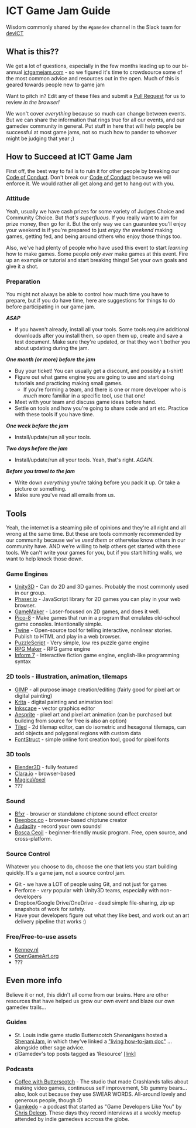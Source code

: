 # ICT Game Jam Guide
Wisdom commonly shared by the `#gamedev` channel in the Slack team for [devICT](http://devict.org/)

## What is this??
We get a lot of questions, especially in the few months leading up to our bi-annual [ictgamejam.com](http://ictgamejam.com/) - so we figured it's time to crowdsource some of the most common advice and resources out in the open.  Much of this is geared towards people new to game jam

Want to pitch in? Edit any of these files and submit a [Pull Request](https://github.com/devict/ictgamejam-guide/pulls) for us to review _in the browser!_ 

We won't cover _everything_ because so much can change between events.  But we can share the information that rings true for all our events, and our gamedev community in general.  Put stuff in here that will help people be successful at most game jams, not so much how to pander to whoever might be judging that year ;)

## How to Succeed at ICT Game Jam
First off, the best way to fail is to ruin it for other people by breaking our [Code of Conduct](http://devict.org/conduct/).  Don't break our [Code of Conduct](http://devict.org/conduct/) because we will enforce it.  We would rather all get along and get to hang out with you.

### Attitude
Yeah, usually we have cash prizes for some variety of Judges Choice and Community Choice.  But _that's superfluous_.  If you really want to aim for prize money, then go for it.  But the only way we can guarantee you'll enjoy your weekend is if you're prepared to just _enjoy the weekend_ making games, getting fed, and being around others who enjoy those things too.

Also, we've had plenty of people who have used this event to start _learning_ how to make games.  Some people _only ever_ make games at this event.  Fire up an example or tutorial and start breaking things!  Set your own goals and give it a shot.

### Preparation
You might not always be able to control how much time you have to prepare, but if you do have time, here are suggestions for things to do before participating in our game jam.

***ASAP***
* If you haven't already, install all your tools. Some tools require additional downloads after you install them, so open them up, create and save a test document. Make sure they're updated, or that they won't bother you about updating during the jam.

***One month (or more) before the jam***
* Buy your ticket!  You can usually get a discount, and possibly a t-shirt!
* Figure out what game engine you are going to use and start doing tutorials and practicing making small games.
  * If you're forming a team, and there is one or more developer who is _much_ more familiar in a specific tool, use that one!
* Meet with your team and discuss game ideas before hand.
* Settle on tools and how you're going to share code and art etc.  Practice with these tools if you have time.

***One week before the jam***
* Install/update/run all your tools.

***Two days before the jam***
* Install/update/run all your tools.  Yeah, that's right.  _AGAIN_.

***Before you travel to the jam***
* Write down _everything_ you're taking before you pack it up.  Or take a picture or something.
* Make sure you've read all emails from us.

## Tools
Yeah, the internet is a steaming pile of opinions and they're all right and all wrong at the same time.  But these are tools commonly recommended by our community because we've _used them_ or otherwise know others in our community have.  AND we're willing to help others get started with these tools.  We can't write your games for you, but if you start hitting walls, we want to help knock those down.

### Game Engines
* [Unity3D](https://unity3d.com/) - Can do 2D and 3D games.  Probably the most commonly used in our group.
* [Phaser.io](http://phaser.io/) - JavaScript library for 2D games you can play in your web browser.  
* [GameMaker](https://www.yoyogames.com/gamemaker) - Laser-focused on 2D games, and does it well.
* [Pico-8](https://www.lexaloffle.com/pico-8.php) - Make games that run in a program that emulates old-school game consoles.  Intentionally simple.
* [Twine](http://twinery.org/) - Open-source tool for telling interactive, nonlinear stories.  Publish to HTML and play in a web browser.
* [PuzzleScript](https://www.puzzlescript.net/) - Very simple, low res puzzle game engine
* [RPG Maker](https://www.rpgmakerweb.com/products) - RPG game engine
* [Inform 7](http://inform7.com/) - Interactive fiction game engine, english-like programming syntax

### 2D tools - illustration, animation, tilemaps
* [GIMP](https://www.gimp.org/) - all purpose image creation/editing (fairly good for pixel art or digital painting)
* [Krita](https://krita.org/) - digital painting and animation tool
* [Inkscape](https://inkscape.org/) - vector graphics editor
* [Aesprite](https://www.aseprite.org/) - pixel art and pixel art animation (can be purchased but building from source for free is also an option)
* [Tiled](http://www.mapeditor.org/) - 2d tilemap editor, can do isometric and hexagonal tilemaps, can add objects and polygonal regions with custom data
* [FontStruct](https://fontstruct.com/) - simple online font creation tool, good for pixel fonts

### 3D tools
* [Blender3D](https://www.blender.org/) - fully featured
* [Clara.io](https://clara.io/) - browser-based
* [MagicaVoxel](http://ephtracy.github.io/)
* ???

### Sound
* [Bfxr](https://www.bfxr.net/) - browser or standalone chiptone sound effect creator
* [Beepbox.co](https://beepbox.co) - browser-based chiptune creator
* [Audacity](https://www.audacityteam.org/) - record your own sounds!
* [Bosca Ceoil](http://boscaceoil.net/) - beginner-friendly music program. Free, open source, and cross-platform.

### Source Control
Whatever you choose to do, choose the one that lets you start building quickly.  It's a game jam, not a source control jam.
* Git - we have a LOT of people using Git, and not just for games
* Perforce - _very_ popular with Unity3D teams, especially with non-developers
* Dropbox/Google Drive/OneDrive - dead simple file-sharing, zip up snapshots of work for safety.
* Have your developers figure out what they like best, and work out an art delivery pipeline that works :)

### Free/Free-to-use assets
* [Kenney.nl](http://kenney.nl/)
* [OpenGameArt.org](https://opengameart.org/)
* ???

## Even more info
Believe it or not, this didn't all come from our brains.  Here are other resources that have helped us grow our own event and blaze our own gamedev trails...

### Guides
* St. Louis indie game studio Butterscotch Shenanigans hosted a [ShenaniJam](https://itch.io/jam/bscotch100), in which they've linked a ["living how-to-jam doc"](https://docs.google.com/document/d/1TyfszIh4Hx6U5R60xoLlIbjQ2yc6yurPdQ7IEbwmS3E/edit?usp=sharing) ... alongside other sage advice.
* r/Gamedev's top posts tagged as 'Resource' [[link]](https://or.reddit.com/r/gamedev/top/)

### Podcasts
* [Coffee with Butterscotch](https://www.bscotch.net/podcast/) - The studio that made Crashlands talks about making video games, continuous self improvement, 5lb gummy bears... also, look out because they use SWEAR WORDS.  All-around lovely and generous people, though :D
* [Gamkedo](http://gamkedo.community/) - a podcast that started as "Game Developers Like You" by [Chris Deleon](https://twitter.com/ChrisDeLeon).  These days they record interviews at a weekly meetup attended by indie gamedevs accross the globe.
